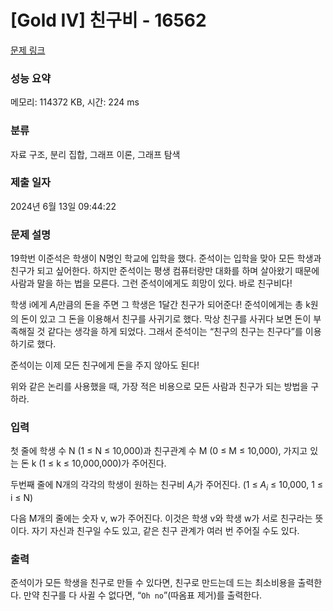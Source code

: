 # [Gold IV] 친구비 - 16562 

[문제 링크](https://www.acmicpc.net/problem/16562) 

### 성능 요약

메모리: 114372 KB, 시간: 224 ms

### 분류

자료 구조, 분리 집합, 그래프 이론, 그래프 탐색

### 제출 일자

2024년 6월 13일 09:44:22

### 문제 설명

<p>19학번 이준석은 학생이 N명인 학교에 입학을 했다. 준석이는 입학을 맞아 모든 학생과 친구가 되고 싶어한다. 하지만 준석이는 평생 컴퓨터랑만 대화를 하며 살아왔기 때문에 사람과 말을 하는 법을 모른다. 그런 준석이에게도 희망이 있다. 바로 친구비다!</p>

<p>학생 i에게 <em>A<sub>i</sub></em>만큼의 돈을 주면 그 학생은 1달간 친구가 되어준다! 준석이에게는 총 k원의 돈이 있고 그 돈을 이용해서 친구를 사귀기로 했다. 막상 친구를 사귀다 보면 돈이 부족해질 것 같다는 생각을 하게 되었다. 그래서 준석이는 “친구의 친구는 친구다”를 이용하기로 했다.</p>

<p>준석이는 이제 모든 친구에게 돈을 주지 않아도 된다!</p>

<p>위와 같은 논리를 사용했을 때, 가장 적은 비용으로 모든 사람과 친구가 되는 방법을 구하라.</p>

### 입력 

 <p>첫 줄에 학생 수 N (1 ≤ N ≤ 10,000)과 친구관계 수 M (0 ≤ M ≤ 10,000), 가지고 있는 돈 k (1 ≤ k ≤ 10,000,000)가 주어진다.</p>

<p>두번째 줄에 N개의 각각의 학생이 원하는 친구비 <em>A<sub>i</sub></em>가 주어진다. (1 ≤ <em>A<sub>i</sub></em> ≤ 10,000, 1 ≤ i ≤ N)</p>

<p>다음 M개의 줄에는 숫자 v, w가 주어진다. 이것은 학생 v와 학생 w가 서로 친구라는 뜻이다. 자기 자신과 친구일 수도 있고, 같은 친구 관계가 여러 번 주어질 수도 있다.</p>

### 출력 

 <p>준석이가 모든 학생을 친구로 만들 수 있다면, 친구로 만드는데 드는 최소비용을 출력한다. 만약 친구를 다 사귈 수 없다면, “<code>Oh no</code>”(따옴표 제거)를 출력한다.</p>

